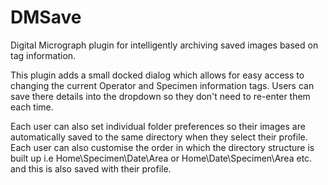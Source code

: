 DMSave
======

Digital Micrograph plugin for intelligently archiving saved images based on tag information.

This plugin adds a small docked dialog which allows for easy access to changing the current Operator and Specimen information tags. Users can save there details into the dropdown so they don't need to re-enter them each time.

Each user can also set individual folder preferences so their images are automatically saved to the same directory when they select their profile.
Each user can also customise the order in which the directory structure is built up i.e Home\Specimen\Date\Area or Home\Date\Specimen\Area etc. and this is also saved with their profile.
